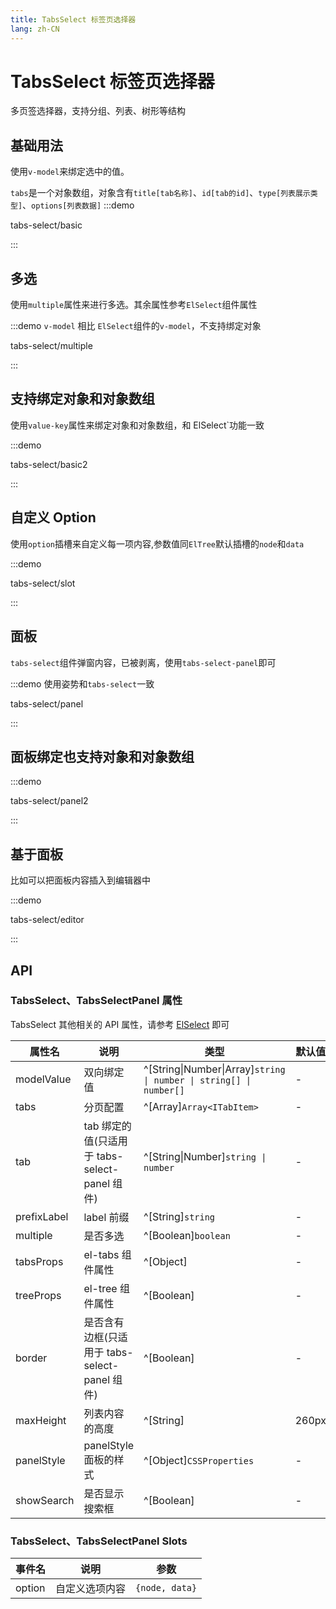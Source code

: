 ```yaml
---
title: TabsSelect 标签页选择器
lang: zh-CN
---
```


# TabsSelect 标签页选择器

多页签选择器，支持分组、列表、树形等结构

## 基础用法

使用`v-model`来绑定选中的值。

`tabs`是一个对象数组，对象含有`title[tab名称]`、`id[tab的id]`、`type[列表展示类型]`、`options[列表数据]`
:::demo

tabs-select/basic

:::

## 多选

使用`multiple`属性来进行多选。其余属性参考`ElSelect`组件属性

:::demo `v-model` 相比 `ElSelect`组件的`v-model`，不支持绑定对象

tabs-select/multiple

:::

## 支持绑定对象和对象数组

使用`value-key`属性来绑定对象和对象数组，和 ElSelect`功能一致

:::demo

tabs-select/basic2

:::

## 自定义 Option

使用`option`插槽来自定义每一项内容,参数值同`ElTree`默认插槽的`node`和`data`

:::demo

tabs-select/slot

:::

## 面板

`tabs-select`组件弹窗内容，已被剥离，使用`tabs-select-panel`即可

:::demo 使用姿势和`tabs-select`一致

tabs-select/panel

:::

## 面板绑定也支持对象和对象数组

:::demo

tabs-select/panel2

:::

## 基于面板

比如可以把面板内容插入到编辑器中

:::demo

tabs-select/editor

:::

## API

### TabsSelect、TabsSelectPanel 属性

TabsSelect 其他相关的 API 属性，请参考 [ElSelect](https://element-plus.org/zh-CN/component/select.html) 即可

| 属性名      | 说明                                          | 类型                                                               | 默认值 |
| ----------- | --------------------------------------------- | ------------------------------------------------------------------ | ------ |
| modelValue  | 双向绑定值                                    | ^[String\|Number\|Array]`string \| number \| string[] \| number[]` | -      |
| tabs        | 分页配置                                      | ^[Array]`Array<ITabItem>`                                          | -      |
| tab         | tab 绑定的值(只适用于 tabs-select-panel 组件) | ^[String\|Number]`string \| number`                                | -      |
| prefixLabel | label 前缀                                    | ^[String]`string`                                                  | -      |
| multiple    | 是否多选                                      | ^[Boolean]`boolean`                                                | -      |
| tabsProps   | el-tabs 组件属性                              | ^[Object]                                                          | -      |
| treeProps   | el-tree 组件属性                              | ^[Boolean]                                                         | -      |
| border      | 是否含有边框(只适用于 tabs-select-panel 组件) | ^[Boolean]                                                         | -      |
| maxHeight   | 列表内容的高度                                | ^[String]                                                          | 260px  |
| panelStyle  | panelStyle 面板的样式                         | ^[Object]`CSSProperties`                                           | -      |
| showSearch  | 是否显示搜索框                                | ^[Boolean]                                                         | -      |

### TabsSelect、TabsSelectPanel Slots

| 事件名 | 说明           | 参数           |
| ------ | -------------- | -------------- |
| option | 自定义选项内容 | `{node, data}` |
